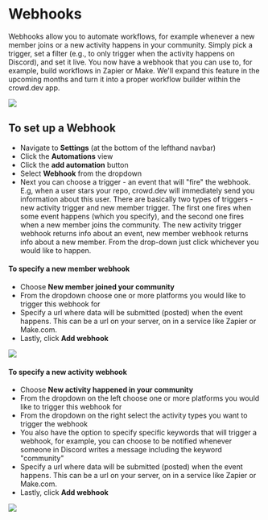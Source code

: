 # Webhooks

Webhooks allow you to automate workflows, for example whenever a new member joins or a new activity happens in your community. Simply pick a trigger, set a filter (e.g., to only trigger when the activity happens on Discord), and set it live. You now have a webhook that you can use to, for example, build workflows in Zapier or Make. We'll expand this feature in the upcoming months and turn it into a proper workflow builder within the crowd.dev app.

![](https://files.readme.io/676861c-Screenshot\_2022-10-27\_at\_15.22.25.png)

## To set up a Webhook

* Navigate to **Settings** (at the bottom of the lefthand navbar)
* Click the **Automations** view
* Click the **add automation** button
* Select **Webhook** from the dropdown
* Next you can choose a trigger - an event that will "fire" the webhook. E.g, when a user stars your repo, crowd.dev will immediately send you information about this user. There are basically two types of triggers - new activity trigger and new member trigger. The first one fires when some event happens (which you specify), and the second one fires when a new member joins the community. The new activity trigger webhook returns info about an event, new member webhook returns info about a new member. From the drop-down just click whichever you would like to happen.

#### To specify a new member webhook

* Choose **New member joined your community**
* From the dropdown choose one or more platforms you would like to trigger this webhook for
* Specify a url where data will be submitted (posted) when the event happens. This can be a url on your server, on in a service like Zapier or Make.com.
* Lastly, click **Add webhook**

![](https://files.readme.io/13946df-Screenshot\_2022-10-27\_at\_15.32.53.png)

#### To specify a new activity webhook

* Choose **New activity happened in your community**
* From the dropdown on the left choose one or more platforms you would like to trigger this webhook for
* From the dropdown on the right select the activity types you want to trigger the webhook
* You also have the option to specify specific keywords that will trigger a webhook, for example, you can choose to be notified whenever someone in Discord writes a message including the keyword "community"
* Specify a url where data will be submitted (posted) when the event happens. This can be a url on your server, on in a service like Zapier or Make.com.
* Lastly, click **Add webhook**

![](https://files.readme.io/3835a93-Screenshot\_2022-10-27\_at\_15.26.50.png)
